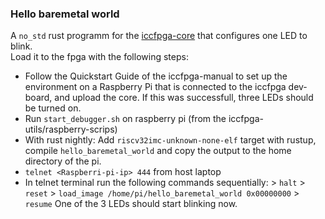 ### Hello baremetal world
A `no_std` rust programm for the [iccfpga-core](https://gitlab.com/iccfpga-rv/iccfpga-core) that configures one LED to blink.   
Load it to the fpga with the following steps:
- Follow the Quickstart Guide of the iccfpga-manual to set up the environment on a Raspberry Pi that is connected to the iccfpga dev-board, and upload the core. 
  If this was successfull, three LEDs should be turned on.
- Run `start_debugger.sh` on raspberry pi (from the iccfpga-utils/raspberry-scrips)
- With rust nightly: Add `riscv32imc-unknown-none-elf` target with rustup, compile `hello_baremetal_world` and copy the output to the home directory of the pi.
- `telnet <Raspberri-pi-ip> 444` from host laptop
- In telnet terminal run the following commands sequentially: > `halt` > `reset` > `load_image /home/pi/hello_baremetal_world 0x00000000` > `resume` 
One of the 3 LEDs should start blinking now.
